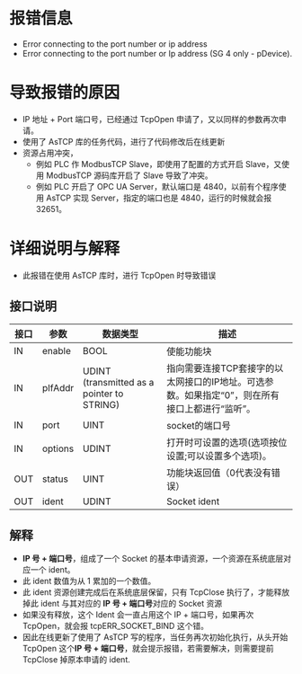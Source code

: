 # 报错信息
- Error connecting to the port number or ip address
- Error connecting to the port number or Ip address (SG 4 only - pDevice).

# 导致报错的原因
- IP 地址 + Port 端口号，已经通过 TcpOpen 申请了，又以同样的参数再次申请。
- 使用了 AsTCP 库的任务代码，进行了代码修改后在线更新
- 资源占用冲突，
    - 例如 PLC 作 ModbusTCP Slave，即使用了配置的方式开启 Slave，又使用 ModbusTCP 源码库开启了 Slave 导致了冲突。
    - 例如 PLC 开启了 OPC UA Server，默认端口是 4840，以前有个程序使用 AsTCP 实现 Server，指定的端口也是 4840，运行的时候就会报 32651。
# 详细说明与解释
- 此报错在使用 AsTCP 库时，进行 TcpOpen 时导致错误

## 接口说明

| 接口 |参数 |数据类型 |描述|
|---|---|---|---|
|IN|enable|BOOL|使能功能块|
|IN|pIfAddr|UDINT  <br>(transmitted as a pointer to STRING)|指向需要连接TCP套接字的以太网接口的IP地址。可选参数。如果指定“0”，则在所有接口上都进行“监听”。|
|IN|port|UINT|socket的端口号|
|IN|options|UDINT|打开时可设置的选项(选项按位设置;可以设置多个选项)。|
|OUT|status|UINT|功能块返回值（0代表没有错误）|
|OUT|ident|UDINT|Socket ident|

## 解释
- **IP 号 + 端口号**，组成了一个 Socket 的基本申请资源，一个资源在系统底层对应一个 ident。
- 此 ident 数值为从 1 累加的一个数值。
- 此 ident 资源创建完成后在系统底层保留，只有 TcpClose 执行了，才能释放掉此 ident 与其对应的 **IP 号 + 端口号**对应的 Socket 资源
- 如果没有释放，这个 Ident 会一直占用这个 IP + 端口号，如果再次 TcpOpen，就会报 tcpERR_SOCKET_BIND 这个错。
- 因此在线更新了使用了 AsTCP 写的程序，当任务再次初始化执行，从头开始 TcpOpen 这个**IP 号 + 端口号**，就会提示报错，若需要解决，则需要提前 TcpClose 掉原本申请的 ident.
